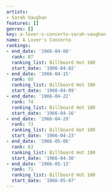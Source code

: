 ```yaml
---
artists:
- Sarah Vaughan
features: []
genres: []
key: a-lover-s-concerto-sarah-vaughan
name: A Lover's Concerto
rankings:
- end_date: '1966-04-08'
  rank: 87
  ranking_list: Billboard Hot 100
  start_date: '1966-04-02'
- end_date: '1966-04-15'
  rank: 80
  ranking_list: Billboard Hot 100
  start_date: '1966-04-09'
- end_date: '1966-04-22'
  rank: 74
  ranking_list: Billboard Hot 100
  start_date: '1966-04-16'
- end_date: '1966-04-29'
  rank: 73
  ranking_list: Billboard Hot 100
  start_date: '1966-04-23'
- end_date: '1966-05-06'
  rank: 63
  ranking_list: Billboard Hot 100
  start_date: '1966-04-30'
- end_date: '1966-05-13'
  rank: 71
  ranking_list: Billboard Hot 100
  start_date: '1966-05-07'
---
```


